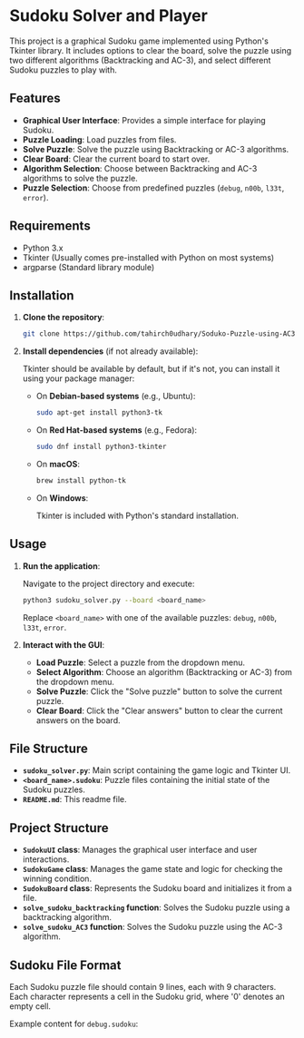 # Sudoku Solver and Player

This project is a graphical Sudoku game implemented using Python's Tkinter library. It includes options to clear the board, solve the puzzle using two different algorithms (Backtracking and AC-3), and select different Sudoku puzzles to play with.

## Features

- **Graphical User Interface**: Provides a simple interface for playing Sudoku.
- **Puzzle Loading**: Load puzzles from files.
- **Solve Puzzle**: Solve the puzzle using Backtracking or AC-3 algorithms.
- **Clear Board**: Clear the current board to start over.
- **Algorithm Selection**: Choose between Backtracking and AC-3 algorithms to solve the puzzle.
- **Puzzle Selection**: Choose from predefined puzzles (`debug`, `n00b`, `l33t`, `error`).

## Requirements

- Python 3.x
- Tkinter (Usually comes pre-installed with Python on most systems)
- argparse (Standard library module)

## Installation

1. **Clone the repository**:

    ```bash
    git clone https://github.com/tahirch0udhary/Soduko-Puzzle-using-AC3-and-Backtracking-Agorithm
    ```

2. **Install dependencies** (if not already available):

    Tkinter should be available by default, but if it's not, you can install it using your package manager:

    - On **Debian-based systems** (e.g., Ubuntu):

      ```bash
      sudo apt-get install python3-tk
      ```

    - On **Red Hat-based systems** (e.g., Fedora):

      ```bash
      sudo dnf install python3-tkinter
      ```

    - On **macOS**:

      ```bash
      brew install python-tk
      ```

    - On **Windows**:

      Tkinter is included with Python's standard installation.

## Usage

1. **Run the application**:

    Navigate to the project directory and execute:

    ```bash
    python3 sudoku_solver.py --board <board_name>
    ```

    Replace `<board_name>` with one of the available puzzles: `debug`, `n00b`, `l33t`, `error`.

2. **Interact with the GUI**:

    - **Load Puzzle**: Select a puzzle from the dropdown menu.
    - **Select Algorithm**: Choose an algorithm (Backtracking or AC-3) from the dropdown menu.
    - **Solve Puzzle**: Click the "Solve puzzle" button to solve the current puzzle.
    - **Clear Board**: Click the "Clear answers" button to clear the current answers on the board.

## File Structure

- **`sudoku_solver.py`**: Main script containing the game logic and Tkinter UI.
- **`<board_name>.sudoku`**: Puzzle files containing the initial state of the Sudoku puzzles.
- **`README.md`**: This readme file.

## Project Structure

- **`SudokuUI` class**: Manages the graphical user interface and user interactions.
- **`SudokuGame` class**: Manages the game state and logic for checking the winning condition.
- **`SudokuBoard` class**: Represents the Sudoku board and initializes it from a file.
- **`solve_sudoku_backtracking` function**: Solves the Sudoku puzzle using a backtracking algorithm.
- **`solve_sudoku_AC3` function**: Solves the Sudoku puzzle using the AC-3 algorithm.

## Sudoku File Format

Each Sudoku puzzle file should contain 9 lines, each with 9 characters. Each character represents a cell in the Sudoku grid, where '0' denotes an empty cell.

Example content for `debug.sudoku`:

